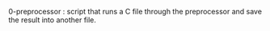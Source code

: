 0-preprocessor : script that runs a C file through the preprocessor and save the result into another file.
